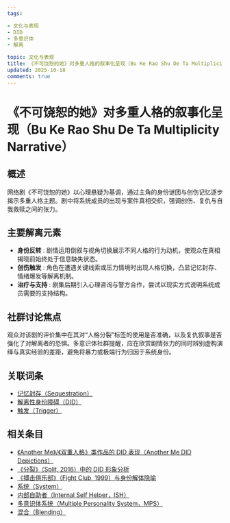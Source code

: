 ```yaml
---
tags:

- 文化与表现
- DID
- 多意识体
- 解离

topic: 文化与表现
title: 《不可饶恕的她》对多重人格的叙事化呈现（Bu Ke Rao Shu De Ta Multiplicity Narrative）
updated: 2025-10-18
comments: true
---
```


# 《不可饶恕的她》对多重人格的叙事化呈现（Bu Ke Rao Shu De Ta Multiplicity Narrative）

## 概述

网络剧《不可饶恕的她》以心理悬疑为基调，通过主角的身份谜团与创伤记忆逐步揭示多重人格主题。剧中将系统成员的出现与案件真相交织，强调创伤、复仇与自我救赎之间的张力。

## 主要解离元素

- **身份反转** : 剧情运用倒叙与视角切换展示不同人格的行为动机，使观众在真相揭晓前始终处于信息缺失状态。
- **创伤触发** : 角色在遭遇关键线索或压力情境时出现人格切换，凸显记忆封存、情绪爆发等解离机制。
- **治疗与支持** : 剧集后期引入心理咨询与警方合作，尝试以现实方式说明系统成员需要的支持结构。

## 社群讨论焦点

观众对该剧的评价集中在其对“人格分裂”标签的使用是否准确，以及复仇叙事是否强化了对解离者的恐惧。多意识体社群提醒，应在欣赏剧情张力的同时辨别虚构演绎与真实经验的差距，避免将暴力或极端行为归因于系统身份。

## 关联词条

- [记忆封存（Sequestration）](Sequestration.md)
- [解离性身份障碍（DID）](DID.md)
- [触发（Trigger）](Trigger.md)

## 相关条目

- [《Another Me》/《双重人格》类作品的 DID 表现（Another Me DID Depictions）](Another-Me-DID-Depictions.md)
- [《分裂》（Split, 2016）中的 DID 形象分析](Split-2016-DID-Representation.md)
- [《搏击俱乐部》（Fight Club, 1999）与身份解体隐喻](Fight-Club-1999-Identity-Metaphor.md)
- [系统（System）](System.md)
- [内部自助者（Internal Self Helper，ISH）](Internal-Self-Helper-ISH.md)
- [多意识体系统（Multiple Personality System，MPS）](Multiple_Personality_System.md)
- [混合（Blending）](Blending.md)
